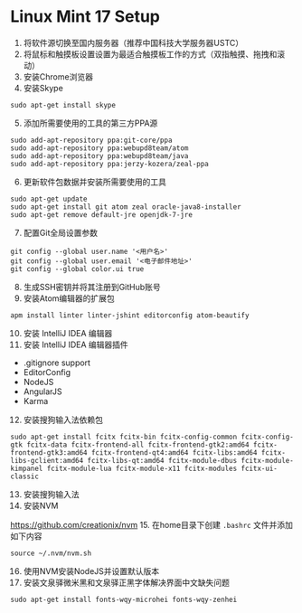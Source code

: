 # Linux Mint 17 Setup

1. 将软件源切换至国内服务器（推荐中国科技大学服务器USTC）
2. 将鼠标和触摸板设置设置为最适合触摸板工作的方式（双指触摸、拖拽和滚动）
3. 安装Chrome浏览器
4. 安装Skype

  ```
  sudo apt-get install skype
  ```
5. 添加所需要使用的工具的第三方PPA源

  ```
  sudo add-apt-repository ppa:git-core/ppa
  sudo add-apt-repository ppa:webupd8team/atom
  sudo add-apt-repository ppa:webupd8team/java
  sudo add-apt-repository ppa:jerzy-kozera/zeal-ppa
  ```
6. 更新软件包数据并安装所需要使用的工具

  ```
  sudo apt-get update
  sudo apt-get install git atom zeal oracle-java8-installer
  sudo apt-get remove default-jre openjdk-7-jre
  ```
7. 配置Git全局设置参数

  ```
  git config --global user.name '<用户名>'
  git config --global user.email '<电子邮件地址>'
  git config --global color.ui true
  ```
8. 生成SSH密钥并将其注册到GitHub账号
9. 安装Atom编辑器的扩展包

  ```
  apm install linter linter-jshint editorconfig atom-beautify
  ```
10. 安装 IntelliJ IDEA 编辑器
11. 安装 IntelliJ IDEA 编辑器插件
  - .gitignore support
  - EditorConfig
  - NodeJS
  - AngularJS
  - Karma
12. 安装搜狗输入法依赖包

  ```
  sudo apt-get install fcitx fcitx-bin fcitx-config-common fcitx-config-gtk fcitx-data fcitx-frontend-all fcitx-frontend-gtk2:amd64 fcitx-frontend-gtk3:amd64 fcitx-frontend-qt4:amd64 fcitx-libs:amd64 fcitx-libs-gclient:amd64 fcitx-libs-qt:amd64 fcitx-module-dbus fcitx-module-kimpanel fcitx-module-lua fcitx-module-x11 fcitx-modules fcitx-ui-classic
  ```
13. 安装搜狗输入法
14. 安装NVM

  https://github.com/creationix/nvm
15. 在home目录下创建 ```.bashrc``` 文件并添加如下内容

  ```
  source ~/.nvm/nvm.sh
  ```
16. 使用NVM安装NodeJS并设置默认版本
17. 安装文泉驿微米黑和文泉驿正黑字体解决界面中文缺失问题

  ```
  sudo apt-get install fonts-wqy-microhei fonts-wqy-zenhei
  ```

